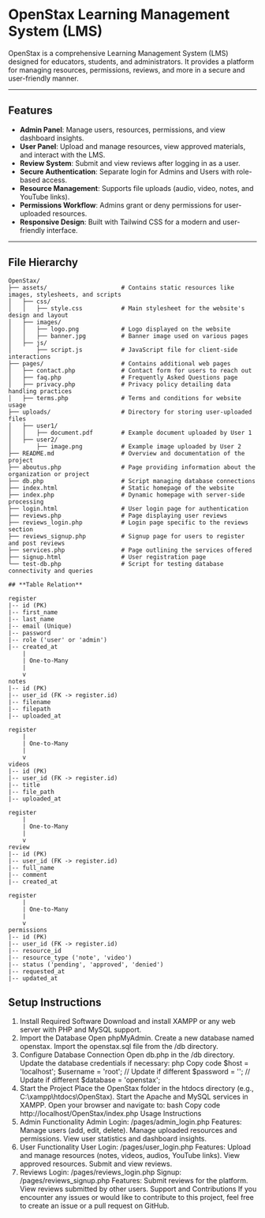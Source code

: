 # OpenStax Learning Management System (LMS)

OpenStax is a comprehensive Learning Management System (LMS) designed for educators, students, and administrators. It provides a platform for managing resources, permissions, reviews, and more in a secure and user-friendly manner.

---

## **Features**
- **Admin Panel**: Manage users, resources, permissions, and view dashboard insights.
- **User Panel**: Upload and manage resources, view approved materials, and interact with the LMS.
- **Review System**: Submit and view reviews after logging in as a user.
- **Secure Authentication**: Separate login for Admins and Users with role-based access.
- **Resource Management**: Supports file uploads (audio, video, notes, and YouTube links).
- **Permissions Workflow**: Admins grant or deny permissions for user-uploaded resources.
- **Responsive Design**: Built with Tailwind CSS for a modern and user-friendly interface.

---

## **File Hierarchy**

```plaintext
OpenStax/
├── assets/                     # Contains static resources like images, stylesheets, and scripts
│   ├── css/
│   │   ├── style.css           # Main stylesheet for the website's design and layout
│   ├── images/
│   │   ├── logo.png            # Logo displayed on the website
│   │   ├── banner.jpg          # Banner image used on various pages
│   ├── js/
│       ├── script.js           # JavaScript file for client-side interactions
├── pages/                      # Contains additional web pages
│   ├── contact.php             # Contact form for users to reach out
│   ├── faq.php                 # Frequently Asked Questions page
│   ├── privacy.php             # Privacy policy detailing data handling practices
│   ├── terms.php               # Terms and conditions for website usage
├── uploads/                    # Directory for storing user-uploaded files
│   ├── user1/
│   │   ├── document.pdf        # Example document uploaded by User 1
│   ├── user2/
│       ├── image.png           # Example image uploaded by User 2
├── README.md                   # Overview and documentation of the project
├── aboutus.php                 # Page providing information about the organization or project
├── db.php                      # Script managing database connections
├── index.html                  # Static homepage of the website
├── index.php                   # Dynamic homepage with server-side processing
├── login.html                  # User login page for authentication
├── reviews.php                 # Page displaying user reviews
├── reviews_login.php           # Login page specific to the reviews section
├── reviews_signup.php          # Signup page for users to register and post reviews
├── services.php                # Page outlining the services offered
├── signup.html                 # User registration page
└── test-db.php                 # Script for testing database connectivity and queries

## **Table Relation**

register
|-- id (PK)
|-- first_name
|-- last_name
|-- email (Unique)
|-- password
|-- role ('user' or 'admin')
|-- created_at
    |
    | One-to-Many
    |
    v
notes
|-- id (PK)
|-- user_id (FK -> register.id)
|-- filename
|-- filepath
|-- uploaded_at

register
    |
    | One-to-Many
    |
    v
videos
|-- id (PK)
|-- user_id (FK -> register.id)
|-- title
|-- file_path
|-- uploaded_at

register
    |
    | One-to-Many
    |
    v
review
|-- id (PK)
|-- user_id (FK -> register.id)
|-- full_name
|-- comment
|-- created_at

register
    |
    | One-to-Many
    |
    v
permissions
|-- id (PK)
|-- user_id (FK -> register.id)
|-- resource_id
|-- resource_type ('note', 'video')
|-- status ('pending', 'approved', 'denied')
|-- requested_at
|-- updated_at

```
## **Setup Instructions**
1. Install Required Software
Download and install XAMPP or any web server with PHP and MySQL support.
2. Import the Database
Open phpMyAdmin.
Create a new database named openstax.
Import the openstax.sql file from the /db directory.
3. Configure Database Connection
Open db.php in the /db directory.
Update the database credentials if necessary:
php
Copy code
$host = 'localhost';
$username = 'root'; // Update if different
$password = '';     // Update if different
$database = 'openstax';
4. Start the Project
Place the OpenStax folder in the htdocs directory (e.g., C:\xampp\htdocs\OpenStax).
Start the Apache and MySQL services in XAMPP.
Open your browser and navigate to:
bash
Copy code
http://localhost/OpenStax/index.php
Usage Instructions
1. Admin Functionality
Admin Login: /pages/admin_login.php
Features:
Manage users (add, edit, delete).
Manage uploaded resources and permissions.
View user statistics and dashboard insights.
2. User Functionality
User Login: /pages/user_login.php
Features:
Upload and manage resources (notes, videos, audios, YouTube links).
View approved resources.
Submit and view reviews.
3. Reviews
Login: /pages/reviews_login.php
Signup: /pages/reviews_signup.php
Features:
Submit reviews for the platform.
View reviews submitted by other users.
Support and Contributions
If you encounter any issues or would like to contribute to this project, feel free to create an issue or a pull request on GitHub.
